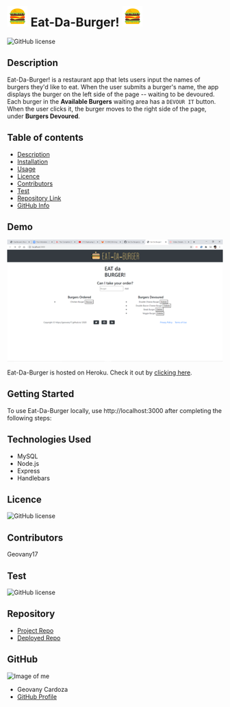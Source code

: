 # ![icon](public/assets/img/icons-hamburger.png) Eat-Da-Burger! ![icon](public/assets/img/icons-hamburger.png)

![GitHub license](https://img.shields.io/badge/license-MIT-blue.svg)

## Description

Eat-Da-Burger! is a restaurant app that lets users input the names of burgers they'd like to eat. When the user submits a burger's name, the app displays the burger on the left side of the page -- waiting to be devoured. Each burger in the **Available Burgers** waiting area has a `DEVOUR IT` button. When the user clicks it, the burger moves to the right side of the page, under **Burgers Devoured**.

## Table of contents

- [Description](#Description)
- [Installation](#Installation)
- [Usage](#Usage)
- [Licence](#Licence)
- [Contributors](#Contributors)
- [Test](#Test)
- [Repository Link](#Repository)
- [GitHub Info](#GitHub)

## Demo

![burger-app](public/assets/img/burger-img.png)

Eat-Da-Burger is hosted on Heroku. Check it out by [clicking here]().

## Getting Started

To use Eat-Da-Burger locally, use http://localhost:3000 after completing the following steps:



## Technologies Used

- MySQL
- Node.js
- Express
- Handlebars

## Licence

![GitHub license](https://img.shields.io/badge/license-MIT-blue.svg)

## Contributors

Geovany17

## Test

![GitHub license](https://img.shields.io/badge/test-100%25-success)

## Repository

- [Project Repo](https://github.com/Geovany17/Eat_Da_Burger)
- [Deployed Repo]()

## GitHub

![Image of me](https://avatars2.githubusercontent.com/u/25460090?s=400&u=951d128f9dd08e8e44d2c32812736a3ba3b4ecfa&v=47)

- Geovany Cardoza
- [GitHub Profile](https://github.com/Geovany17)
